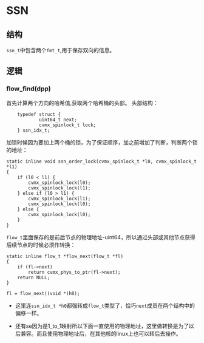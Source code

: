 # SSN
## 结构
`ssn_t`中包含两个`fmt_t`,用于保存双向的信息。

## 逻辑
### flow_find(dpp)
首先计算两个方向的哈希值,获取两个哈希桶的头部。 头部结构：
```
	typedef struct {
			uint64_t next;
			cvmx_spinlock_t lock;
	} ssn_idx_t;
```

加锁时候因为要加上两个桶的锁，为了保证顺序，加之前增加了判断，判断两个锁的地址：
```
static inline void ssn_order_lock(cvmx_spinlock_t *l0, cvmx_spinlock_t *l1)
{
	if (l0 < l1) {
		cvmx_spinlock_lock(l0);
		cvmx_spinlock_lock(l1);
	} else if (l0 > l1) {
		cvmx_spinlock_lock(l1);
		cvmx_spinlock_lock(l0);
	} else {
		cvmx_spinlock_lock(l0);
	}
}
```

`flow_t`里面保存的是前后节点的物理地址-uint64，所以通过头部或其他节点获得后续节点的时候必须作转换：
```
static inline flow_t *flow_next(flow_t *fl)
{
	if (fl->next)
		return cvmx_phys_to_ptr(fl->next);
	return NULL;
}

fl = flow_next((void *)h0);
```
* 这里连`ssn_idx_t *h0`都强转成`flow_t`类型了，恰巧`next`成员在两个结构中的偏移一样。

* 还有se因为是1_to_1映射所以下面一直使用的物理地址，这里做转换是为了以后兼容。而且使用物理地址后，在其他核的linux上也可以转后去操作。
 


